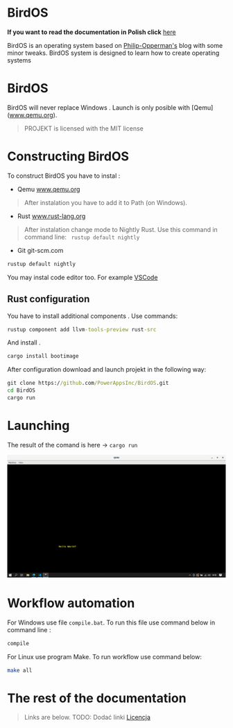 # BirdOS
****If you want to read the documentation in Polish click**** [here](./docs/pl/PL.README.md)

BirdOS is an operating system based on [Philip-Opperman's](https://os.phil-opp.com/) blog with some minor tweaks. BirdOS system is designed to learn how to create operating systems
# BirdOS
BirdOS will never replace Windows . Launch is only posible with [Qemu] (www.qemu.org).
> PROJEKT is licensed with the MIT license

# Constructing BirdOS
To construct BirdOS you have to instal :
- Qemu www.qemu.org 
>After instalation you have to add it to Path (on Windows).
- Rust www.rust-lang.org
>After instalation change mode to Nightly Rust. Use this command in command line: ``` rustup default nightly```
- Git  git-scm.com 

```cmd
rustup default nightly
```

You may instal code editor too. For example  [VSCode](code.visualstudio.com)
## Rust configuration
You have to install additional components . Use commands:
```cmd
rustup component add llvm-tools-preview rust-src
```
And install .
```cmd
cargo install bootimage 
```
After configuration download and launch projekt in the following way:
```cmd
git clone https://github.com/PowerAppsInc/BirdOS.git
cd BirdOS
cargo run
```
# Launching
The result of the comand is here -> ```cargo run ```

![Hello World](/demo/helloworld.png)
# Workflow automation  
 For Windows use file ```compile.bat```. To run this file use command below in command line :
```cmd
compile
```
For Linux use program Make. To run workflow use command below: 
```bash
make all
```
# The rest of the documentation 
> Links are below.
TODO: Dodać linki
[Licencja](/LICENSE)
